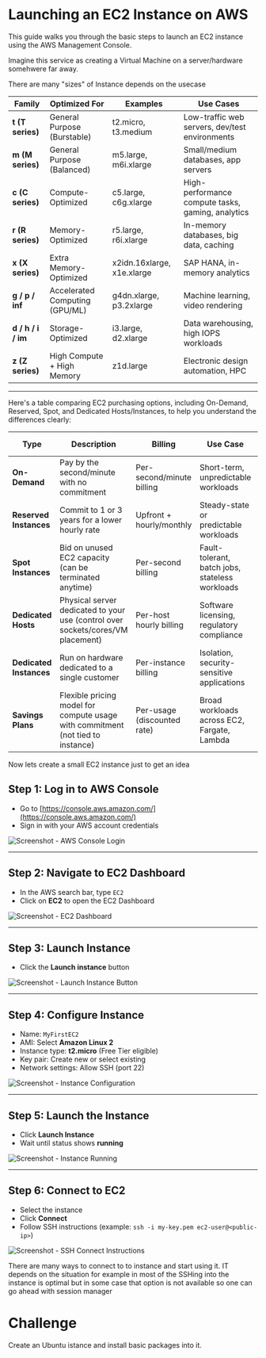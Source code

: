 # Launching an EC2 Instance on AWS

This guide walks you through the basic steps to launch an EC2 instance using the AWS Management Console.

Imagine this service as creating a Virtual Machine on a server/hardware somehwere far away. 

There are many "sizes" of Instance depends on the usecase

| **Family**         | **Optimized For**              | **Examples**               | **Use Cases**                                     |
| ------------------ | ------------------------------ | -------------------------- | ------------------------------------------------- |
| **t (T series)**   | General Purpose (Burstable)    | t2.micro, t3.medium        | Low-traffic web servers, dev/test environments    |
| **m (M series)**   | General Purpose (Balanced)     | m5.large, m6i.xlarge       | Small/medium databases, app servers               |
| **c (C series)**   | Compute-Optimized              | c5.large, c6g.xlarge       | High-performance compute tasks, gaming, analytics |
| **r (R series)**   | Memory-Optimized               | r5.large, r6i.xlarge       | In-memory databases, big data, caching            |
| **x (X series)**   | Extra Memory-Optimized         | x2idn.16xlarge, x1e.xlarge | SAP HANA, in-memory analytics                     |
| **g / p / inf**    | Accelerated Computing (GPU/ML) | g4dn.xlarge, p3.2xlarge    | Machine learning, video rendering                 |
| **d / h / i / im** | Storage-Optimized              | i3.large, d2.xlarge        | Data warehousing, high IOPS workloads             |
| **z (Z series)**   | High Compute + High Memory     | z1d.large                  | Electronic design automation, HPC                 |


---
Here's a table comparing EC2 purchasing options, including On-Demand, Reserved, Spot, and Dedicated Hosts/Instances, to help you understand the differences clearly:

| **Type**                | **Description**                                                                 | **Billing**                 | **Use Case**                                    | **Savings Potential** |
| ----------------------- | ------------------------------------------------------------------------------- | --------------------------- | ----------------------------------------------- | --------------------- |
| **On-Demand**           | Pay by the second/minute with no commitment                                     | Per-second/minute billing   | Short-term, unpredictable workloads             | None (baseline price) |
| **Reserved Instances**  | Commit to 1 or 3 years for a lower hourly rate                                  | Upfront + hourly/monthly    | Steady-state or predictable workloads           | Up to 72%             |
| **Spot Instances**      | Bid on unused EC2 capacity (can be terminated anytime)                          | Per-second billing          | Fault-tolerant, batch jobs, stateless workloads | Up to 90%             |
| **Dedicated Hosts**     | Physical server dedicated to your use (control over sockets/cores/VM placement) | Per-host hourly billing     | Software licensing, regulatory compliance       | Varies                |
| **Dedicated Instances** | Run on hardware dedicated to a single customer                                  | Per-instance billing        | Isolation, security-sensitive applications      | Similar to On-Demand  |
| **Savings Plans**       | Flexible pricing model for compute usage with commitment (not tied to instance) | Per-usage (discounted rate) | Broad workloads across EC2, Fargate, Lambda     | Up to 66%             |

Now lets create a small EC2 instance just to get an idea

## Step 1: Log in to AWS Console
- Go to [https://console.aws.amazon.com/](https://console.aws.amazon.com/)
- Sign in with your AWS account credentials

![Screenshot - AWS Console Login](images/aws-login.png)

---

## Step 2: Navigate to EC2 Dashboard
- In the AWS search bar, type `EC2`
- Click on **EC2** to open the EC2 Dashboard

![Screenshot - EC2 Dashboard](images/ec2-dashboard.png)

---

## Step 3: Launch Instance
- Click the **Launch instance** button

![Screenshot - Launch Instance Button](images/launch-instance-button.png)

---

## Step 4: Configure Instance
- Name: `MyFirstEC2`
- AMI: Select **Amazon Linux 2**
- Instance type: **t2.micro** (Free Tier eligible)
- Key pair: Create new or select existing
- Network settings: Allow SSH (port 22)

![Screenshot - Instance Configuration](images/configure-instance.png)

---

## Step 5: Launch the Instance
- Click **Launch Instance**
- Wait until status shows **running**

![Screenshot - Instance Running](images/instance-running.png)

---

## Step 6: Connect to EC2
- Select the instance
- Click **Connect**
- Follow SSH instructions (example: `ssh -i my-key.pem ec2-user@<public-ip>`)

![Screenshot - SSH Connect Instructions](images/ec2-connect.png)

There are many ways to connect to to instance and start using it. IT depends on the situation for example in most of the SSHing into the instance is optimal but in some case that option is not available so one can go ahead with session manager

# Challenge

Create an Ubuntu istance and install basic packages into it.

